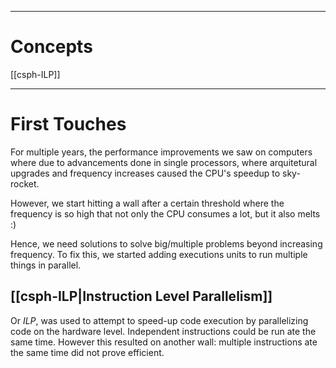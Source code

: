 ***
# Concepts
[[csph-ILP]]

***
# First Touches

For multiple years, the performance improvements we saw on computers where due to advancements done in single processors, where arquitetural upgrades and frequency increases caused the CPU's speedup to sky-rocket.

However, we start hitting a wall after a certain threshold where the frequency is so high that not only the CPU consumes a lot, but it also melts :)

Hence, we need solutions to solve big/multiple problems beyond increasing frequency. To fix this, we started adding executions units to run multiple things in parallel.

## [[csph-ILP|Instruction Level Parallelism]]

Or *ILP*, was used to attempt to speed-up code execution by parallelizing code on the hardware level. Independent instructions could be run ate the same time.
However this resulted on another wall: multiple instructions ate the same time did not prove efficient.
